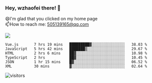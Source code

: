 ### Hey, wzhaofei there! 👋

😄I'm glad that you clicked on my home page<br>
📫How to reach me: 505139165@qq.com<br>

![](https://github-readme-stats.vercel.app/api?username=wang-zhaofei&show_icons=true)

<!--START_SECTION:waka-->

```text
Vue.js       7 hrs 19 mins   █████████▓░░░░░░░░░░░░░░░   38.03 %
JavaScript   5 hrs 42 mins   ███████▒░░░░░░░░░░░░░░░░░   29.67 %
HTML         2 hrs 6 mins    ██▓░░░░░░░░░░░░░░░░░░░░░░   10.98 %
TypeScript   2 hrs           ██▓░░░░░░░░░░░░░░░░░░░░░░   10.45 %
JSON         1 hr 15 mins    █▓░░░░░░░░░░░░░░░░░░░░░░░   06.52 %
XML          30 mins         ▓░░░░░░░░░░░░░░░░░░░░░░░░   02.64 %
```

<!--END_SECTION:waka-->

![visitors](https://visitor-badge.glitch.me/badge?page_id=wzhaofei)


<!--
**wzhaofei/wzhaofei** is a ✨ _special_ ✨ repository because its `README.md` (this file) appears on your GitHub profile.

[<img align="right" width="50%" src="https://github-readme-stats.vercel.app/api?username=wzhaofei&show_icons=true">](https://metrics.lecoq.io/wzhaofei#gh-light-mode-only)

Here are some ideas to get you started:

- 🔭 I’m currently working on ...
- 🌱 I’m currently learning ...
- 👯 I’m looking to collaborate on ...
- 🤔 I’m looking for help with ...
- 💬 Ask me about ...
- 📫 How to reach me: ...
- 😄 Pronouns: ...
- ⚡ Fun fact: ...
-->
